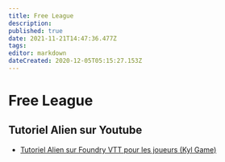 ```yaml
---
title: Free League
description: 
published: true
date: 2021-11-21T14:47:36.477Z
tags: 
editor: markdown
dateCreated: 2020-12-05T05:15:27.153Z
---
```


# Free League
## Tutoriel Alien sur Youtube
- [Tutoriel Alien sur Foundry VTT pour les joueurs (Kyl Game)](https://youtu.be/MDibd3_wrqU)